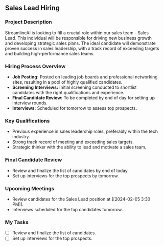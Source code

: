 ## Sales Lead Hiring

### Project Description

StreamlineAI is looking to fill a crucial role within our sales team - Sales Lead. This individual will be responsible for driving new business growth and developing strategic sales plans. The ideal candidate will demonstrate proven success in sales leadership, with a track record of exceeding targets and building high-performance sales teams.

### Hiring Process Overview

- **Job Posting:** Posted on leading job boards and professional networking sites, resulting in a pool of highly qualified candidates.
- **Screening Interviews:** Initial screening conducted to shortlist candidates with the right qualifications and experience.
- **Final Candidate Review:** To be completed by end of day for setting up interview rounds.
- **Interviews:** Scheduled for tomorrow to assess top prospects.

### Key Qualifications

- Previous experience in sales leadership roles, preferably within the tech industry.
- Strong track record of meeting and exceeding sales targets.
- Strategic thinker with the ability to lead and motivate a sales team.

### Final Candidate Review

- Review and finalize the list of candidates by end of today.
- Set up interviews for the top prospects by tomorrow.

### Upcoming Meetings

- Review candidates for the Sales Lead position at [[2024-02-05 3:30 PM]].
- Interviews scheduled for the top candidates tomorrow.

### My Tasks

- [ ] Review and finalize the list of candidates.
- [ ] Set up interviews for the top prospects.
